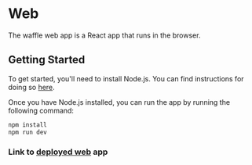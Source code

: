 # Web

The waffle web app is a React app that runs in the browser.

## Getting Started

To get started, you'll need to install Node.js. You can find instructions for doing so [here](https://nodejs.org/en/download/).

Once you have Node.js installed, you can run the app by running the following command:

```bash
npm install
npm run dev
```

### Link to [deployed web](https://dev-waffle.web.app/) app
